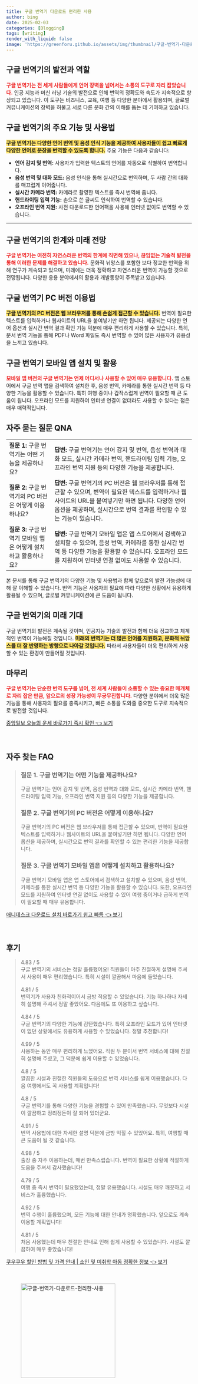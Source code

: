 ```yaml
---
title: 구글 번역기 다운로드 편리한 사용
author: bing
date: 2025-02-03
categories: [Blogging]
tags: [writing]
render_with_liquid: false
image: 'https://greenforu.github.io/assets/img/thumbnail/구글-번역기-다운로드-편리한-사용.webp'
---
```



<h2 id='구글_번역기의_발전과_역할'>구글 번역기의 발전과 역할</h2>

<p><b><span style="color: #ee2323;">구글 번역기는 전 세계 사람들에게 언어 장벽을 넘어서는 소통의 도구로 자리 잡았습니다.</span></b> 인공 지능과 머신 러닝 기술의 발전으로 인해 번역의 정확도와 속도가 지속적으로 향상되고 있습니다. 이 도구는 비즈니스, 교육, 여행 등 다양한 분야에서 활용되며, 글로벌 커뮤니케이션의 장벽을 허물고 서로 다른 문화 간의 이해를 돕는 데 기여하고 있습니다.</p>

<h2 id='구글_번역기의_주요_기능_및_사용법'>구글 번역기의 주요 기능 및 사용법</h2>

<p><b><span style="background-color: #ffe066;">구글 번역기는 다양한 언어 번역 및 음성 인식 기능을 제공하여 사용자들이 쉽고 빠르게 다양한 언어로 문장을 번역할 수 있도록 합니다.</span></b> 주요 기능은 다음과 같습니다:</p>

<ul>
    <li><b>언어 감지 및 번역:</b> 사용자가 입력한 텍스트의 언어를 자동으로 식별하여 번역합니다.</li>
    <li><b>음성 번역 및 대화 모드:</b> 음성 인식을 통해 실시간으로 번역하며, 두 사람 간의 대화를 매끄럽게 이어줍니다.</li>
    <li><b>실시간 카메라 번역:</b> 카메라로 촬영한 텍스트를 즉시 번역해 줍니다.</li>
    <li><b>핸드라이팅 입력 기능:</b> 손으로 쓴 글씨도 인식하여 번역할 수 있습니다.</li>
    <li><b>오프라인 번역 지원:</b> 사전 다운로드한 언어팩을 사용해 인터넷 없이도 번역할 수 있습니다.</li>
</ul>

<hr />

<h2 id='구글_번역기의_한계와_미래_전망'>구글 번역기의 한계와 미래 전망</h2>

<p><b><span style="color: #ee2323;">구글 번역기는 여전히 자연스러운 번역의 한계에 직면해 있으나, 끊임없는 기술적 발전을 통해 이러한 문제를 해결하고 있습니다.</span></b> 문화적 뉘앙스를 포함한 보다 정교한 번역을 위해 연구가 계속되고 있으며, 미래에는 더욱 정확하고 자연스러운 번역이 가능할 것으로 전망됩니다. 다양한 응용 분야에서의 활용과 개발동향이 주목받고 있습니다.</p>

<h2 id='구글_번역기_PC_버전_이용법'>구글 번역기 PC 버전 이용법</h2>

<p><b><span style="background-color: #ffe066;">구글 번역기의 PC 버전은 웹 브라우저를 통해 손쉽게 접근할 수 있습니다.</span></b> 번역이 필요한 텍스트를 입력하거나 웹사이트의 URL을 붙여넣기만 하면 됩니다. 제공되는 다양한 언어 옵션과 실시간 번역 결과 확인 기능 덕분에 매우 편리하게 사용할 수 있습니다. 특히, 문서 번역 기능을 통해 PDF나 Word 파일도 즉시 번역할 수 있어 많은 사용자가 유용성을 느끼고 있습니다.</p>

<h2 id='구글_번역기_모바일_앱_설치_및_활용'>구글 번역기 모바일 앱 설치 및 활용</h2>

<p><b><span style="color: #ee2323;">모바일 앱 버전의 구글 번역기는 언제 어디서나 사용할 수 있어 매우 유용합니다.</span></b> 앱 스토어에서 구글 번역 앱을 검색하여 설치한 후, 음성 번역, 카메라를 통한 실시간 번역 등 다양한 기능을 활용할 수 있습니다. 특히 여행 중이나 갑작스럽게 번역이 필요할 때 큰 도움이 됩니다. 오프라인 모드를 지원하여 인터넷 연결이 없더라도 사용할 수 있다는 점은 매우 매력적입니다.</p>

<h2 id='자주_묻는_질문_QNA'>자주 묻는 질문 QNA</h2>

<table>
    <tr>
        <td><b>질문 1:</b> 구글 번역기는 어떤 기능을 제공하나요?</td>
        <td><b>답변:</b> 구글 번역기는 언어 감지 및 번역, 음성 번역과 대화 모드, 실시간 카메라 번역, 핸드라이팅 입력 기능, 오프라인 번역 지원 등의 다양한 기능을 제공합니다.</td>
    </tr>
    <tr>
        <td><b>질문 2:</b> 구글 번역기의 PC 버전은 어떻게 이용하나요?</td>
        <td><b>답변:</b> 구글 번역기의 PC 버전은 웹 브라우저를 통해 접근할 수 있으며, 번역이 필요한 텍스트를 입력하거나 웹사이트의 URL을 붙여넣기만 하면 됩니다. 다양한 언어 옵션을 제공하며, 실시간으로 번역 결과를 확인할 수 있는 기능이 있습니다.</td>
    </tr>
    <tr>
        <td><b>질문 3:</b> 구글 번역기 모바일 앱은 어떻게 설치하고 활용하나요?</td>
        <td><b>답변:</b> 구글 번역기 모바일 앱은 앱 스토어에서 검색하고 설치할 수 있으며, 음성 번역, 카메라를 통한 실시간 번역 등 다양한 기능을 활용할 수 있습니다. 오프라인 모드를 지원하여 인터넷 연결 없이도 사용할 수 있습니다.</td>
    </tr>
</table>

<p>본 문서를 통해 구글 번역기의 다양한 기능 및 사용법과 함께 앞으로의 발전 가능성에 대해 잘 이해할 수 있습니다. 번역 기능은 사용자의 필요에 따라 다양한 상황에서 유용하게 활용될 수 있으며, 글로벌 커뮤니케이션에 큰 도움이 됩니다.</p>

<h2 id='구글_번역기의_미래_기대'>구글 번역기의 미래 기대</h2>

<p>구글 번역기의 발전은 계속될 것이며, 인공지능 기술의 발전과 함께 더욱 정교하고 체계적인 번역이 가능해질 것입니다. <b><span style="background-color: #ffe066;">미래의 번역기는 더 많은 언어를 지원하고, 문화적 뉘앙스를 더 잘 반영하는 방향으로 나아갈 것입니다.</span></b> 따라서 사용자들이 더욱 편리하게 사용할 수 있는 환경이 만들어질 것입니다.</p>

<h2 id='마무리'>마무리</h2>

<p><b><span style="color: #ee2323;">구글 번역기는 단순한 번역 도구를 넘어, 전 세계 사람들이 소통할 수 있는 중요한 매개체로 자리 잡은 만큼, 앞으로의 성장 가능성이 무궁무진합니다.</span></b> 다양한 분야에서 더욱 많은 기능을 통해 사용자의 필요를 충족시키고, 빠른 소통을 도와줄 중요한 도구로 지속적으로 발전할 것입니다.</p>


<p><a class="click-button" title="중앙일보 오늘의 운세 바로가기 즉시 확인" href="https://greenforu.github.io/posts/%EC%A4%91%EC%95%99%EC%9D%BC%EB%B3%B4-%EC%98%A4%EB%8A%98%EC%9D%98-%EC%9A%B4%EC%84%B8-%EB%B0%94%EB%A1%9C%EA%B0%80%EA%B8%B0-%EC%A6%89%EC%8B%9C-%ED%99%95%EC%9D%B8/" rel="dofollow">중앙일보 오늘의 운세 바로가기 즉시 확인 👈 보기</a></p><br>
<h2 id='자주_찾는_FAQ'>자주 찾는 FAQ</h2>
<div itemscope="" itemtype="https://schema.org/FAQPage"> 
<blockquote> 
<div itemscope="" itemprop="mainEntity" itemtype="https://schema.org/Question"> 
<h3 itemprop="name">질문 1. 구글 번역기는 어떤 기능을 제공하나요?</h3> 
<div itemscope="" itemprop="acceptedAnswer" itemtype="https://schema.org/Answer"> 
<span itemprop="text"> 
<p>구글 번역기는 언어 감지 및 번역, 음성 번역과 대화 모드, 실시간 카메라 번역, 핸드라이팅 입력 기능, 오프라인 번역 지원 등의 다양한 기능을 제공합니다.</p> 
</span> 
</div> 
</div> 

<div itemscope="" itemprop="mainEntity" itemtype="https://schema.org/Question"> 
<h3 itemprop="name">질문 2. 구글 번역기의 PC 버전은 어떻게 이용하나요?</h3> 
<div itemscope="" itemprop="acceptedAnswer" itemtype="https://schema.org/Answer"> 
<span itemprop="text"> 
<p>구글 번역기의 PC 버전은 웹 브라우저를 통해 접근할 수 있으며, 번역이 필요한 텍스트를 입력하거나 웹사이트의 URL을 붙여넣기만 하면 됩니다. 다양한 언어 옵션을 제공하며, 실시간으로 번역 결과를 확인할 수 있는 편리한 기능을 제공합니다.</p> 
</span> 
</div> 
</div> 

<div itemscope="" itemprop="mainEntity" itemtype="https://schema.org/Question"> 
<h3 itemprop="name">질문 3. 구글 번역기 모바일 앱은 어떻게 설치하고 활용하나요?</h3> 
<div itemscope="" itemprop="acceptedAnswer" itemtype="https://schema.org/Answer"> 
<span itemprop="text"> 
<p>구글 번역기 모바일 앱은 앱 스토어에서 검색하고 설치할 수 있으며, 음성 번역, 카메라를 통한 실시간 번역 등 다양한 기능을 활용할 수 있습니다. 또한, 오프라인 모드를 지원하여 인터넷 연결 없이도 사용할 수 있어 여행 중이거나 급하게 번역이 필요할 때 매우 유용합니다.</p> 
</span> 
</div> 
</div> 
</blockquote> 
</div>
<p><a class="click-button" title="애니데스크 다운로드 설치 바로가기 쉽고 빠름" href="https://greenforu.github.io/posts/%EC%95%A0%EB%8B%88%EB%8D%B0%EC%8A%A4%ED%81%AC-%EB%8B%A4%EC%9A%B4%EB%A1%9C%EB%93%9C-%EC%84%A4%EC%B9%98-%EB%B0%94%EB%A1%9C%EA%B0%80%EA%B8%B0-%EC%89%BD%EA%B3%A0-%EB%B9%A0%EB%A6%84/" rel="dofollow">애니데스크 다운로드 설치 바로가기 쉽고 빠름 👈 보기</a></p><br>
<h2 id='후기'>후기</h2>
<div itemscope itemtype="https://schema.org/Product">
  <blockquote>
  <div itemprop="review" itemscope itemtype="https://schema.org/Review">
      <div itemprop="reviewRating" itemscope itemtype="https://schema.org/Rating"> <span itemprop="ratingValue">4.83</span> / <span itemprop="bestRating">5</span> </div>
      <span itemprop="reviewBody">구글 번역기의 서비스는 정말 훌륭했어요! 직원들이 아주 친절하게 설명해 주셔서 사용이 매우 편리했습니다. 특히 시설이 깔끔해서 마음에 들었습니다.</span>
  </div>
  <br>
  <div itemprop="review" itemscope itemtype="https://schema.org/Review">
      <div itemprop="reviewRating" itemscope itemtype="https://schema.org/Rating"> <span itemprop="ratingValue">4.81</span> / <span itemprop="bestRating">5</span> </div>
      <span itemprop="reviewBody">번역기가 사용자 친화적이어서 금방 적응할 수 있었습니다. 기능 하나하나 자세히 설명해 주셔서 정말 좋았어요. 다음에도 또 이용하고 싶습니다.</span>
  </div>
  <br>
  <div itemprop="review" itemscope itemtype="https://schema.org/Review">
      <div itemprop="reviewRating" itemscope itemtype="https://schema.org/Rating"> <span itemprop="ratingValue">4.84</span> / <span itemprop="bestRating">5</span> </div>
      <span itemprop="reviewBody">구글 번역기의 다양한 기능에 감탄했습니다. 특히 오프라인 모드가 있어 인터넷이 없던 상황에서도 유용하게 사용할 수 있었습니다. 정말 추천합니다!</span>
  </div>
  <br>
  <div itemprop="review" itemscope itemtype="https://schema.org/Review">
      <div itemprop="reviewRating" itemscope itemtype="https://schema.org/Rating"> <span itemprop="ratingValue">4.99</span> / <span itemprop="bestRating">5</span> </div>
      <span itemprop="reviewBody">사용하는 동안 매우 편리하게 느꼈어요. 직원 두 분이서 번역 서비스에 대해 친절히 설명해 주셨고, 그 덕분에 쉽게 이용할 수 있었습니다.</span>
  </div>
  <br>
  <div itemprop="review" itemscope itemtype="https://schema.org/Review">
      <div itemprop="reviewRating" itemscope itemtype="https://schema.org/Rating"> <span itemprop="ratingValue">4.8</span> / <span itemprop="bestRating">5</span> </div>
      <span itemprop="reviewBody">깔끔한 시설과 친절한 직원들의 도움으로 번역 서비스를 쉽게 이용했습니다. 다음 여행에서도 꼭 사용할 계획입니다!</span>
  </div>
  <br>
  <div itemprop="review" itemscope itemtype="https://schema.org/Review">
      <div itemprop="reviewRating" itemscope itemtype="https://schema.org/Rating"> <span itemprop="ratingValue">4.8</span> / <span itemprop="bestRating">5</span> </div>
      <span itemprop="reviewBody">구글 번역기를 통해 다양한 기능을 경험할 수 있어 만족했습니다. 무엇보다 시설이 깔끔하고 정리정돈이 잘 되어 있더군요.</span>
  </div>
  <br>
  <div itemprop="review" itemscope itemtype="https://schema.org/Review">
      <div itemprop="reviewRating" itemscope itemtype="https://schema.org/Rating"> <span itemprop="ratingValue">4.91</span> / <span itemprop="bestRating">5</span> </div>
      <span itemprop="reviewBody">번역 사용법에 대한 자세한 설명 덕분에 금방 익힐 수 있었어요. 특히, 여행할 때 큰 도움이 될 것 같습니다.</span>
  </div>
  <br>
  <div itemprop="review" itemscope itemtype="https://schema.org/Review">
      <div itemprop="reviewRating" itemscope itemtype="https://schema.org/Rating"> <span itemprop="ratingValue">4.98</span> / <span itemprop="bestRating">5</span> </div>
      <span itemprop="reviewBody">출장 중 자주 이용하는데, 매번 만족스럽습니다. 번역이 필요한 상황에 적절하게 도움을 주셔서 감사했습니다!</span>
  </div>
  <br>
  <div itemprop="review" itemscope itemtype="https://schema.org/Review">
      <div itemprop="reviewRating" itemscope itemtype="https://schema.org/Rating"> <span itemprop="ratingValue">4.79</span> / <span itemprop="bestRating">5</span> </div>
      <span itemprop="reviewBody">여행 중 즉시 번역이 필요했었는데, 정말 유용했습니다. 시설도 매우 깨끗하고 서비스가 훌륭했습니다.</span>
  </div>
  <br>
  <div itemprop="review" itemscope itemtype="https://schema.org/Review">
      <div itemprop="reviewRating" itemscope itemtype="https://schema.org/Rating"> <span itemprop="ratingValue">4.92</span> / <span itemprop="bestRating">5</span> </div>
      <span itemprop="reviewBody">번역 수행이 훌륭했으며, 모든 기능에 대한 안내가 명확했습니다. 앞으로도 계속 이용할 계획입니다!</span>
  </div>
  <br>
  <div itemprop="review" itemscope itemtype="https://schema.org/Review">
      <div itemprop="reviewRating" itemscope itemtype="https://schema.org/Rating"> <span itemprop="ratingValue">4.81</span> / <span itemprop="bestRating">5</span> </div>
      <span itemprop="reviewBody">처음 사용했는데 매우 친절한 안내로 인해 쉽게 사용할 수 있었습니다. 시설도 깔끔하여 매우 좋았습니다!</span>
  </div>
  </blockquote>
</div>
<p><a class="click-button" title="쿠우쿠우 할인 방법 및 가격 안내 | 소인 및 미취학 아동 정확한 정보" href="https://greenforu.github.io/posts/%EC%BF%A0%EC%9A%B0%EC%BF%A0%EC%9A%B0-%ED%95%A0%EC%9D%B8-%EB%B0%A9%EB%B2%95-%EB%B0%8F-%EA%B0%80%EA%B2%A9-%EC%95%88%EB%82%B4-%EC%86%8C%EC%9D%B8-%EB%B0%8F-%EB%AF%B8%EC%B7%A8%ED%95%99-%EC%95%84%EB%8F%99-%EC%A0%95%ED%99%95%ED%95%9C-%EC%A0%95%EB%B3%B4/" rel="dofollow">쿠우쿠우 할인 방법 및 가격 안내 | 소인 및 미취학 아동 정확한 정보 👈 보기</a></p><br>
<figure class="image"><img src="https://greenforu.github.io/assets/img/thumbnail/구글-번역기-다운로드-편리한-사용.webp" alt="구글-번역기-다운로드-편리한-사용" width="256" height="256"></figure>